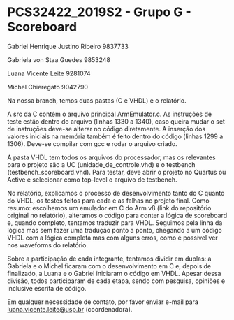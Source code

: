# PCS32422_2019S2 - Grupo G - Scoreboard

Gabriel Henrique Justino Ribeiro 9837733

Gabriela von Staa Guedes 9853248 

Luana Vicente Leite 9281074

Michel Chieregato 9042790

Na nossa branch, temos duas pastas (C e VHDL) e o relatório. 


A src da C contém o arquivo principal ArmEmulator.c. As instruções de teste estão dentro do arquivo (linhas 1330 a 1340), caso queira mudar o set de instruções deve-se alterar no código diretamente. A inserção dos valores iniciais na memória também é feito dentro do código (linhas 1299 a 1306). Deve-se compilar com gcc e rodar o arquivo criado.


A pasta VHDL tem todos os arquivos do processador, mas os relevantes para o projeto são a UC (unidade_de_controle.vhd) e o testbench (testbench_scoreboard.vhd). Para testar, deve abrir o projeto no Quartus ou Active e selecionar como top-level o arquivo de testbench.


No relatório, explicamos o processo de desenvolvimento tanto do C quanto do VHDL, os testes feitos para cada e as falhas no projeto final. Como resumo: escolhemos um emulador em C do Arm v8 (link do repositório original no relatório), alteramos o código para conter a lógica de scoreboard e, quando completo, tentamos traduzir para VHDL. Seguimos pela linha da lógica mas sem fazer uma tradução ponto a ponto, chegando a um código VHDL com a lógica completa mas com alguns erros, como é possível ver nos waveforms do relatório.


Sobre a participação de cada integrante, tentamos dividir em duplas: a Gabriela e o Michel ficaram com o desenvolvimento em C e, depois de finalizado, a Luana e o Gabriel iniciaram o código em VHDL. Apesar dessa divisão, todos participaram de cada etapa, sendo com pesquisa, opiniões e inclusive escrita de código.


Em qualquer necessidade de contato, por favor enviar e-mail para luana.vicente.leite@usp.br (coordenadora).


